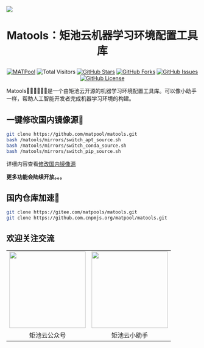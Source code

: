 ![](https://mtpcloud.oss-cn-shanghai.aliyuncs.com/images/f28264df_matools.png)

<div align="center">

<h1 align="center">

Matools：矩池云机器学习环境配置工具库

</h1>

[![MATPool](https://img.shields.io/badge/AI-MATPool-blue/matpool/matools?style=flat-square)](https://matpool.com/)
![Total Visitors](https://visitor-badge.glitch.me/badge?page_id=matpool.matools)
[![GitHub Stars](https://img.shields.io/github/stars/matpool/matools?style=flat-square)](https://github.com/matpool/matools/stargazers)
[![GitHub Forks](https://img.shields.io/github/forks/matpool/matools?style=flat-square)](https://github.com/matpool/matools/network)
[![GitHub Issues](https://img.shields.io/github/issues/matpool/matools?style=flat-square)](https://github.com/matpool/matools/issues)
[![GitHub License](https://img.shields.io/github/license/matpool/matools?style=flat-square)](https://github.com/matpool/matools/blob/main/LICENSE)

</div>

Matools👨🏻‍🌾👩🏻‍🌾是一个由矩池云开源的机器学习环境配置工具库。可以像小助手一样，帮助人工智能开发者完成机器学习环境的构建。

## 一键修改国内镜像源🧐

```sh
git clone https://github.com/matpool/matools.git 
bash /matools/mirrors/switch_apt_source.sh 
bash /matools/mirrors/switch_conda_source.sh
bash /matools/mirrors/switch_pip_source.sh
```

详细内容查看[修改国内镜像源](/mirrors/README.md)

**更多功能会陆续开放。。。**

## 国内仓库加速🚀

```sh
git clone https://gitee.com/matpools/matools.git
git clone https://github.com.cnpmjs.org/matpool/matools.git
```

## 欢迎关注交流

| | |
| --- | --- |
| <img src="https://mtpcloud.oss-cn-shanghai.aliyuncs.com/images/a7b3662e_44.jpg" height="200" /> | <img src="https://mtpcloud.oss-cn-shanghai.aliyuncs.com/images/470b7692_20210107165504.jpg" height="200" /> |
| <center>矩池云公众号</center> | <center>矩池云小助手</center> |
